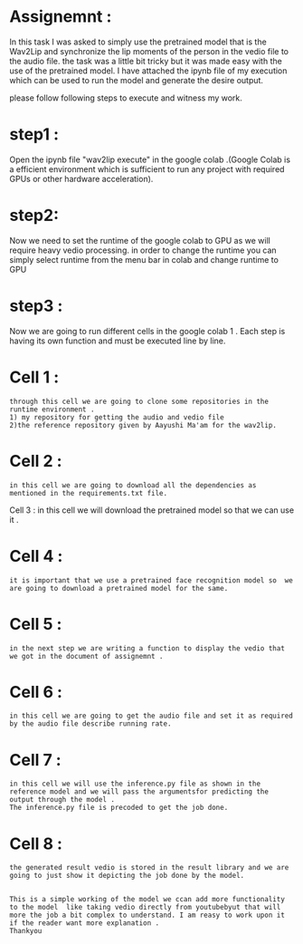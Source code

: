 # Assignemnt :

In this task I was asked to simply use the pretrained model that is the Wav2Lip and synchronize the lip moments of the person in the vedio file to the audio file.
the task was a little bit tricky but it was made easy with the use of the pretrained model.
I have attached the ipynb file of my execution which can be used to run the model and generate the desire output.

please follow following steps to execute and witness my work.

# step1 :
Open the ipynb file  "wav2lip execute" in the google colab .(Google Colab is a efficient environment which is sufficient to run any project with required GPUs or other hardware acceleration).

# step2:
Now we need to set the runtime of the google colab to GPU as we will require heavy vedio processing.
  in order to change the runtime you can simply select runtime from the menu bar in colab and change runtime to GPU

# step3 :
Now we are going to run different cells in the google colab 1 . Each step is having its own function and must be executed line by line.

  # Cell 1 :
    through this cell we are going to clone some repositories in the runtime environment .
    1) my repository for getting the audio and vedio file
    2)the reference repository given by Aayushi Ma'am for the wav2lip.

  # Cell 2 :
    in this cell we are going to download all the dependencies as mentioned in the requirements.txt file.

  Cell 3 :
    in this cell  we will download the pretrained model so that we can  use it .

  # Cell 4 :
    it is important that we use a pretrained face recognition model so  we are going to download a pretrained model for the same.

  # Cell 5 :
    in the next step we are writing a function to display the vedio that we got in the document of assignemnt .

  # Cell 6 : 
    in this cell we are going to get the audio file and set it as required by the audio file describe running rate.

  # Cell 7 :
    in this cell we will use the inference.py file as shown in the reference model and we will pass the argumentsfor predicting the output through the model .
    The inference.py file is precoded to get the job done.

  # Cell 8 :
    the generated result vedio is stored in the result library and we are going to just show it depicting the job done by the model.


    This is a simple working of the model we ccan add more functionality to the model  like taking vedio directly from youtubebyut that will more the job a bit complex to understand. I am reasy to work upon it if the reader want more explanation .
    Thankyou
  
  
